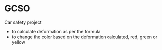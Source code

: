 # GCSO
Car safety project
* to calculate deformation as per the formula
* to change the color based on the deformation calculated, red, green or yellow
